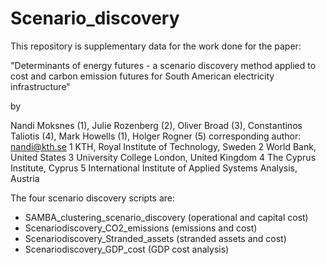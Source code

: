 # Scenario_discovery
This repository is supplementary data for the work done for the paper:

"Determinants of energy futures - a scenario discovery method applied to cost and carbon emission futures for South American electricity infrastructure"

by

Nandi Moksnes (1), Julie Rozenberg (2), Oliver Broad (3), Constantinos Taliotis (4), Mark Howells (1), Holger Rogner (5) corresponding author: nandi@kth.se 1 KTH, Royal Institute of Technology, Sweden 2 World Bank, United States 3 University College London, United Kingdom 4 The Cyprus Institute, Cyprus 5 International Institute of Applied Systems Analysis, Austria

The four scenario discovery scripts are:

- SAMBA_clustering_scenario_discovery (operational and capital cost)
- Scenariodiscovery_CO2_emissions (emissions and cost)
- Scenariodiscovery_Stranded_assets (stranded assets and cost)
- Scenariodiscovery_GDP_cost (GDP cost analysis)

